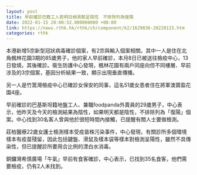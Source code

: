 ```yaml
---
layout: post
title: 早前確診巴籍工人若明日檢測都呈陰性　不排除列為復陽
date: 2022-01-15 20:00:52.000000000 +08:00
link: https://news.rthk.hk/rthk/ch/component/k2/1629036-20220115.htm
categories: rthk
---
```


本港新增5宗新型冠狀病毒確診個案，有2宗與輸入個案相關。其中一人是住在北角楓林花園3期的85歲男子，他的家人早前確診，本月8日已被送往檢疫中心，13日發燒，其後確診。衞生防護中心發現，楓林花園有兩戶同座向但不同樓層、早前涉及的3宗個案，基因分析結果一致，顯示出現垂直傳播。

另一人是竹篙灣檢疫中心已確診女保安的同事，這名51歲女患者住在將軍澳寶盈花園4座。

早前確診的巴基斯坦籍地盤工人、兼職foodpanda外賣員的29歲男子，中心表示，他昨天及今天的檢測結果為陰性，如果明天都是陰性，不排除列為「復陽」個案。中心找到30名客人曾與他於很短時間內接觸，已提醒有關人士要做檢測。

莊柏醫療22歲女護士檢測樣本受疫苗株污染事件，中心發現，有關診所多個環境樣本有疫苗殘留，因此包括鍵盤、滑鼠及樣本袋等樣本對檢測呈陽性，雖然不具傳染性，但已提醒診所要用合比例的漂白水消毒。

銅鑼灣希慎廣場「牛氣」早前有食客確診，中心表示，已找到35名食客，他們需要檢疫，仍有2人未找到。
